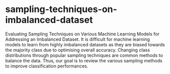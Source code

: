 # sampling-techniques-on-imbalanced-dataset
Evaluating Sampling Techniques on Various Machine Learning Models for Addressing an Imbalanced Dataset. It is difficult for machine learning models to learn from highly imbalanced datasets as they are biased towards the majority class due to optimising overall accuracy. Changing class distributions through popular sampling techniques are common methods to balance the data. Thus, our goal is to review the various sampling methods to improve classification performances.
